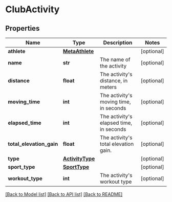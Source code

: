 # ClubActivity

## Properties
Name | Type | Description | Notes
------------ | ------------- | ------------- | -------------
**athlete** | [**MetaAthlete**](MetaAthlete.md) |  | [optional] 
**name** | **str** | The name of the activity | [optional] 
**distance** | **float** | The activity&#x27;s distance, in meters | [optional] 
**moving_time** | **int** | The activity&#x27;s moving time, in seconds | [optional] 
**elapsed_time** | **int** | The activity&#x27;s elapsed time, in seconds | [optional] 
**total_elevation_gain** | **float** | The activity&#x27;s total elevation gain. | [optional] 
**type** | [**ActivityType**](ActivityType.md) |  | [optional] 
**sport_type** | [**SportType**](SportType.md) |  | [optional] 
**workout_type** | **int** | The activity&#x27;s workout type | [optional] 

[[Back to Model list]](../README.md#documentation-for-models) [[Back to API list]](../README.md#documentation-for-api-endpoints) [[Back to README]](../README.md)

